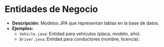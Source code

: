 # Entidades de Negocio
- **Descripción:** Modelos JPA que representan tablas en la base de datos.
- **Ejemplos:**
    - `Vehicle.java`: Entidad para vehículos (placa, modelo, año).
    - `Driver.java`: Entidad para conductores (nombre, licencia).